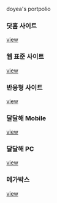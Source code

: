 doyea's portpolio

<h3>닷홈 사이트</h3>
<a href="https://veritedy.github.io/2019/html/">view</a>

<h3>웹 표준 사이트</h3>
<a href="https://veritedy.github.io/2019/html/webstandard/index.html">view</a>

<h3>반응형 사이트</h3>
<a href="https://veritedy.github.io/2019/html/responsive/index.html">view</a>

<h3>달달해 Mobile</h3>
<a href="https://veritedy.github.io/2019/DALDALHAE_MB/m_index.html">view</a>

<h3>달달해 PC</h3>
<a href="https://veritedy.github.io/2019/DALDALHAE_PC/pc_index.html">view</a>

<h3>메가박스</h3>
<a href="https://veritedy.github.io/">view</a>
